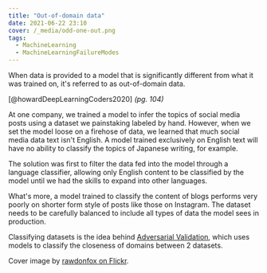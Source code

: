 ```yaml
---
title: "Out-of-domain data"
date: 2021-06-22 23:10
cover: /_media/odd-one-out.png
tags:
  - MachineLearning
  - MachineLearningFailureModes
---
```


When data is provided to a model that is significantly different from what it was trained on, it's referred to as out-of-domain data.

 [@howardDeepLearningCoders2020] *(pg. 104)*

At one company, we trained a model to infer the topics of social media posts using a dataset we painstaking labeled by hand. However, when we set the model loose on a firehose of data, we learned that much social media data text isn't English. A model trained exclusively on English text will have no ability to classify the topics of Japanese writing, for example.

The solution was first to filter the data fed into the model through a language classifier, allowing only English content to be classified by the model until we had the skills to expand into other languages.

What's more, a model trained to classify the content of blogs performs very poorly on shorter form style of posts like those on Instagram. The dataset needs to be carefully balanced to include all types of data the model sees in production.

Classifying datasets is the idea behind [Adversarial Validation](permanent/adversarial-validation.md), which uses models to classify the closeness of domains between 2 datasets.

Cover image by [rawdonfox on Flickr](https://www.flickr.com/photos/34739556@N04/6802867364).